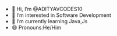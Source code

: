 - 👋 Hi, I’m @ADITYAVCODES10
- 👀 I’m interested in Software Development 
- 🌱 I’m currently learning Java,Js
- 😄 Pronouns:He/Him


<!---
ADITYAVCODES10/ADITYAVCODES10 is a ✨ special ✨ repository because its `README.md` (this file) appears on your GitHub profile.
You can click the Preview link to take a look at your changes.
--->
